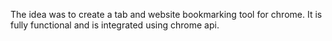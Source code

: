 The idea was to create a tab and website bookmarking tool for chrome. It is fully functional and is integrated using chrome api.
